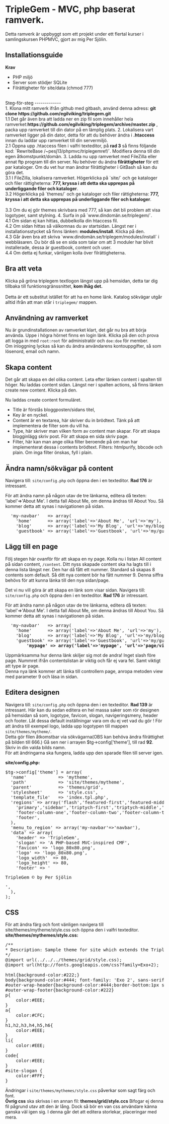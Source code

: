 TripleGem - MVC, php baserat ramverk.
================================
Detta ramverk är uppbyggt som ett projekt under ett flertal kurser i samlingskursen PHPMVC, gjort av mig Per Sjölin.

Installationsguide
------------------
<b>Krav</b>
* PHP miljö
* Server som stödjer SQLite
* Filrättigheter för site/data (chmod 777)
<br>
Steg-för-steg
-------------
<br>
1. Klona mitt ramverk ifrån github med gitbash, använd denna adress: <b>git clone https://github.com/egilviking/triplegem.git</b>
<br>
1.1 Det går även bra att ladda ner en zip fil som innehåller hela ramverket:<b>https://github.com/egilviking/triplegem/archive/master.zip</b> , packa upp ramverket till din dator på en lämplig plats.
2. Lokalisera vart ramverket ligger på din dator, detta för att du behöver ändra i <b>.htaccess</b> innan du laddar upp ramverket till din servermiljö.
<br>
2.1 Öppna upp .htaccess filen i valfri texteditor, på <b>rad 3</b> så finns följande kod:  `RewriteBase /~pesj13/phpmvc/triplegemref/`. Modifiera denna till din egen åtkomstpunkt/domän.
3. Ladda nu upp ramverket med FileZilla eller annat ftp program till din server. Nu behöver du ändra <b>filrättigheter</b> för ett par kataloger. Om du vet hur man ändrar filrättigheter i GitBash så kan du göra det.
<br>
3.1 I FileZilla, lokalisera ramverket. Högerklicka på `site/` och ge kataloger och filer rättigheterna: <b>777, kryssa i att detta ska upprepas på underliggande filer och kataloger</b>.
<br>
3.2 Högerklicka på `themes/` och ge kataloger och filer rättigheterna: <b>777, kryssa i att detta ska upprepas på underliggande filer och kataloger</b>.
<br><br>
3.3 Om du ej gör themes skrivbara med 777, så kan det bli problem att visa logotyper, samt stylning.
4. Surfa in på `www.dindomän.se/triplegem/`.
<br>
4.1 Om sidan ej kan hittas, dubbelkolla din htaccess fil.
<br>
4.2 Om sidan hittas så välkomnas du av startsidan. Längst ner i installationsstycket så finns länken: <b>modules/install</b>. Klicka på den.
<br>
4.3 Går även bra att skriva `www.dindomän.se/triplegem/modules/install` i webbläsaren. Du bör då se en sida som talar om att 3 moduler har blivit installerade, dessa är guestbook, content och user. 
<br>
4.4 Om detta ej funkar, vänligen kolla över filrättigheterna.

Bra att veta
------------
Klicka på gröna triplegem textlogon längst upp på hemsidan, detta tar dig tillbaka till funktionsgränssnittet, <b>kom ihåg det.</b><br><br>Detta är ett substitut istället för att ha en home länk. 
Katalog sökvägar utgår alltid ifrån att man står i `triplegem/` mappen.

Användning av ramverket
-----------------------
Nu är grundinstallationen av ramverket klart, det går nu bra att börja använda.
Uppe i högra hörnet finns en login länk. Klicka på den och prova att logga in med `root:root` för administratör och `doe:doe` för member.<br>
Om inloggning lyckas så kan du ändra användarens kontouppgifter, så som lösenord, email och namn.

Skapa content
-------------
Det går att skapa en del olika content.
Leta efter länken content i spalten till höger. Nu laddas content sidan. Längst ner i spalten actions, så finns länken create new content. Klicka på den.

Nu laddas create content formuläret. 
* Title är förstås bloggposten/sidans titel,
* Key är en nyckel. 
* Content är en textarea, här skriver du in brödtext. Tänk på att implementera de filter som du vill ha.
* Type, här skriver man vilken form av content man skapar.
	För att skapa blogginlägg skriv post. 
	För att skapa en sida skriv page. 
* Filter, här kan man ange olika filter beroende på om man har implementerat dessa i contents brödtext. 
	Filters: htmlpurify, bbcode och plain. Om inga filter önskas, fyll i plain.
  	
Ändra namn/sökvägar på content
------------------------------
Navigera till: `site/config.php` och öppna den i en texteditor. <b>Rad 176</b> är intressant.

För att ändra namn på någon utav de tre länkarna, editera då texten: 'label'=>'About Me'. I detta fall About Me, om denna ändras till About You. Så kommer detta att synas i navigationen på sidan.

<pre>
  'my-navbar'   => array(
    'home'      => array('label'=>'About Me', 'url'=>'my'),
    'blog'      => array('label'=>'My Blog', 'url'=>'my/blog'),
    'guestbook' => array('label'=>'Guestbook', 'url'=>'my/guestbook'),
</pre>

Lägg till en page
------------------------------
Följ stegen här ovanför för att skapa en ny page. Kolla nu i listan All content på sidan content, `/content`.
Ditt nyss skapade content ska ha lagts till i denna lista längst ner. Den har då fått ett nummer. Standard så skapas 8 contents som default. Så ditt nya content bör ha fått nummer 9.
Denna siffra behövs för att kunna länka till den nya sidan/page.

Det vi nu vill göra är att skapa en länk som visar sidan. 
Navigera till: `site/config.php` och öppna den i en texteditor. <b>Rad 176</b> är intressant.

För att ändra namn på någon utav de tre länkarna, editera då texten: 'label'=>'About Me'. I detta fall About Me, om denna ändras till About You. Så kommer detta att synas i navigationen på sidan.

<pre>
  'my-navbar'   => array(
    'home'      => array('label'=>'About Me', 'url'=>'my'),
    'blog'      => array('label'=>'My Blog', 'url'=>'my/blog'),
    'guestbook' => array('label'=>'Guestbook', 'url'=>'my/guestbook'),
		<b>'mypage' => array('label'=>'mypage', 'url'=>'page/view/9')</b>, /* DENNA RAD LÄGGS TILL FÖR ATT SKAPA EN NY LÄNK OCH SIDA */
</pre>
	
Uppmärksamma hur denna länk skiljer sig mot de andra! Inget slash före page. Nummret ifrån contentslistan är viktig och får ej vara fel. Samt viktigt att type är page.<br>
Denna nya länk kommer att länka till controllern page, anropa metoden view med parameter 9 och läsa in sidan.

Editera designen
-----------------
Navigera till: `site/config.php` och öppna den i en texteditor. <b>Rad 139</b> är intressant.
Här kan du sedan editera en hel massa saker som rör designen på hemsidan så som, logotype, favicon, slogan, navigeringsmeny, header och footer.
Låt dessa default inställningar vara om du ej vet vad du gör !
För att ändra till exempel logo, ladda upp logotypen till mappen `site/themes/mytheme/`.<br>
Detta gör filen åtkomstbar via sökvägarna(OBS kan behöva ändra filrättighet på bilden till 666.)
Gå sen ner i arrayen $tg->config['theme'], till rad <b>92</b>. Skriv in din valda bilds namn.<br>
För att ändringarna ska fungera, ladda upp den sparade filen till server igen.


<b>site/config.php:</b>
<pre>
$tg->config['theme'] = array(
  'name'			=> 'mytheme',
  'path'            => 'site/themes/mytheme',
  'parent'          => 'themes/grid',
  'stylesheet'      => 'style.css',
  'template_file'   => 'index.tpl.php',
  'regions' => array('flash','featured-first','featured-middle','featured-last',
	'primary','sidebar','triptych-first','triptych-middle','triptych-last',
	'footer-column-one','footer-column-two','footer-column-three','footer-column-four',
	'footer',
  ),
  'menu_to_region' => array('my-navbar'=>'navbar'),
  'data' => array(
	'header' => 'TripleGem',
	'slogan' => 'A PHP-based MVC-inspired CMF',
	'favicon' => 'logo_80x80.png',
	'logo' => 'logo_80x80.png',
	'logo_width'  => 80,
	'logo_height' => 80,
	'footer' => '<p>TripleGem &copy; by Per Sjölin</p>',
  ),
);
</pre>

CSS
----------------------------

För att ändra färg och font vänligen navigera till site/themes/mytheme/style.css och öppna den i valfri texteditor.
<b>site/themes/mythemes/style.css:</b>
<pre>
/**
* Description: Sample theme for site which extends the TripleGem grid-theme.
*/
@import url(../../../themes/grid/style.css);
@import url(http://fonts.googleapis.com/css?family=Exo+2);

html{background-color:#222;}
body{background-color:#444; font-family: 'Exo 2', sans-serif;}
#outer-wrap-header{background-color:#444;border-bottom:1px solid #CFC}
#outer-wrap-footer{background-color:#222}
p{	
	color:#EEE;
}
a{	
	color:#CFC;
}
h1,h2,h3,h4,h5,h6{
	color:#EEE;
}
li{
	color:#EEE;
}
code{
	color:#EEE;
}
#site-slogan {
	color:#FFF;
}
</pre>

Ändringar i `site/themes/mythemes/style.css` påverkar som sagt färg och font.<br> <b>Övrig css</b> ska skrivas i en annan fil: <b>themes/grid/style.ccs</b>
Bifogar ej denna fil pågrund utav att den är lång. Dock så bör en van css användare känna ganska väl igen sig. I denna går det att editera storlekar, placeringar med mera.
